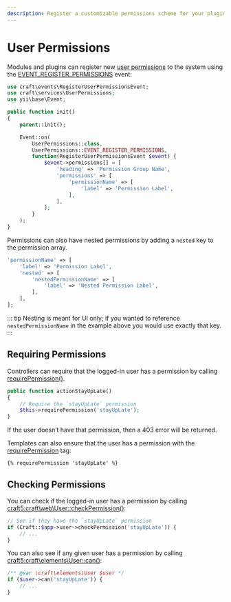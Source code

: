 ```yaml
---
description: Register a customizable permissions scheme for your plugin’s features.
---
```


# User Permissions

Modules and plugins can register new [user permissions](../user-management.md#permissions) to the system using the [EVENT_REGISTER_PERMISSIONS](craft5:craft\services\UserPermissions::EVENT_REGISTER_PERMISSIONS) event:

```php
use craft\events\RegisterUserPermissionsEvent;
use craft\services\UserPermissions;
use yii\base\Event;

public function init()
{
    parent::init();

    Event::on(
        UserPermissions::class,
        UserPermissions::EVENT_REGISTER_PERMISSIONS,
        function(RegisterUserPermissionsEvent $event) {
            $event->permissions[] = [
                'heading' => 'Permission Group Name',
                'permissions' => [
                    'permissionName' => [
                        'label' => 'Permission Label',
                    ],
                ],
            ];
        }
    );
}
```

Permissions can also have nested permissions by adding a `nested` key to the permission array.

```php
'permissionName' => [
    'label' => 'Permission Label',
    'nested' => [
        'nestedPermissionName' => [
            'label' => 'Nested Permission Label',
        ],
    ],
];
```

::: tip
Nesting is meant for UI only; if you wanted to reference `nestedPermissionName` in the example above you would use exactly that key.
:::

## Requiring Permissions

Controllers can require that the logged-in user has a permission by calling [requirePermission()](craft5:craft\web\Controller::requirePermission()).

```php
public function actionStayUpLate()
{
    // Require the `stayUpLate` permission
    $this->requirePermission('stayUpLate');
}
```

If the user doesn’t have that permission, then a 403 error will be returned.

Templates can also ensure that the user has a permission with the [requirePermission](../dev/tags.md#requirepermission) tag:

```twig
{% requirePermission 'stayUpLate' %}
```

## Checking Permissions

You can check if the logged-in user has a permission by calling <craft5:craft\web\User::checkPermission()>:

```php
// See if they have the `stayUpLate` permission
if (Craft::$app->user->checkPermission('stayUpLate')) {
    // ...
}
```

You can also see if any given user has a permission by calling <craft5:craft\elements\User::can()>:

```php
/** @var \craft\elements\User $user */
if ($user->can('stayUpLate')) {
    // ...
}
```
